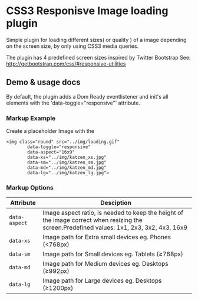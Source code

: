 # CSS3 Responisve Image loading plugin
Simple plugin for loading different sizes( or quality ) of a image depending on the screen size, by only using CSS3 media queries.

The plugin has 4 predefined screen sizes inspired by Twitter Bootstrap
See: http://getbootstrap.com/css/#responsive-utilities

## Demo & usage docs
By default, the plugin adds a Dom Ready eventlistener and init's all elements with the 'data-toggle="responsive"' attribute.

### Markup Example
Create a placeholder Image with the 
```
<img class="round" src="../img/loading.gif" 
		data-toggle="responsive"
		data-aspect="16x9"
		data-xs="../img/katzen_xs.jpg"
		data-sm="../img/katzen_sm.jpg"
		data-md="../img/katzen_md.jpg"
		data-lg="../img/katzen_lg.jpg">
```
### Markup Options
|Attribute|Desciption|
| ------- | -------- |
|`data-aspect`|Image aspect ratio, is needed to keep the height of the image correct when resizing the screen.Predefined values: 1x1, 2x3, 3x2, 4x3, 16x9|
|`data-xs`|Image path for Extra small devices	eg. Phones (<768px)|
|`data-sm`|Image path for Small devices eg. Tablets (≥768px)|
|`data-md`|Image path for Medium devices eg. Desktops (≥992px)|
|`data-lg`|Image path for Large devices eg. Desktops (≥1200px)|




